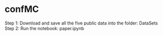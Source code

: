 # confMC

Step 1: Download and save all the five public data into the folder: DataSets
Step 2: Run the notebook: paper.ipynb
